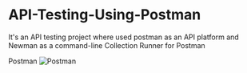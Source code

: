 # API-Testing-Using-Postman
It's an API testing project where used postman as an API platform and Newman as a command-line Collection Runner for Postman

Postman
![Postman](https://github.com/rafidjaouad/API-Testing-Using-Postman/assets/132584373/a566de64-136f-4bed-b089-55c6bf8f7b3b)
